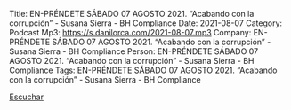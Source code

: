 Title: EN-PRÉNDETE SÁBADO 07 AGOSTO 2021.  “Acabando con la corrupción” - Susana Sierra - BH Compliance
Date: 2021-08-07
Category: Podcast
Mp3: https://s.danilorca.com/2021-08-07.mp3
Company: EN-PRÉNDETE SÁBADO 07 AGOSTO 2021.  “Acabando con la corrupción” - Susana Sierra - BH Compliance
Person: EN-PRÉNDETE SÁBADO 07 AGOSTO 2021.  “Acabando con la corrupción” - Susana Sierra - BH Compliance
Tags: EN-PRÉNDETE SÁBADO 07 AGOSTO 2021.  “Acabando con la corrupción” - Susana Sierra - BH Compliance

<a href="https://s.danilorca.com/2021-08-07.mp3" type="audio/mpeg">
Escuchar
</a>

